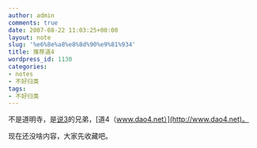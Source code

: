 ```yaml
---
author: admin
comments: true
date: 2007-08-22 11:03:25+00:00
layout: note
slug: '%e6%8e%a8%e8%8d%90%e9%81%934'
title: 推荐道4
wordpress_id: 1130
categories:
- notes
- 不好归类
tags:
- 不好归类
---
```


不是道明寺，是[说3](http://www.shuo3.net)的兄弟，[道4（www.dao4.net）](http://www.dao4.net)。

现在还没啥内容，大家先收藏吧。
